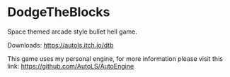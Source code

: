 # DodgeTheBlocks
Space themed arcade style bullet hell game. 

Downloads: https://autols.itch.io/dtb

This game uses my personal engine, for more information please visit this link: https://github.com/AutoLS/AutoEngine
